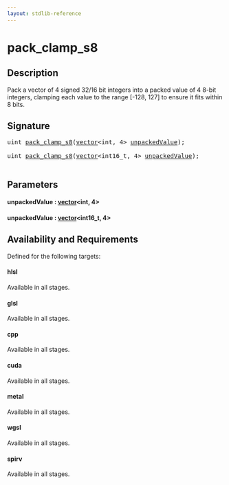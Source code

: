 ```yaml
---
layout: stdlib-reference
---
```


# pack\_clamp\_s8

## Description

Pack a vector of 4 signed 32/16 bit integers into a packed value of 4 8-bit integers,
clamping each value to the range [-128, 127] to ensure it fits within 8 bits.




## Signature 

<pre>
<span class="code_keyword">uint</span> <a href="pack_clamp_s8.html">pack_clamp_s8</a>(<a href="../types/vector/index.html" class="code_type">vector</a>&lt;<span class="code_keyword">int</span>, 4&gt; <a href="pack_clamp_s8.html#decl-unpackedValue" class="code_param">unpackedValue</a>);

<span class="code_keyword">uint</span> <a href="pack_clamp_s8.html">pack_clamp_s8</a>(<a href="../types/vector/index.html" class="code_type">vector</a>&lt;int16_t, 4&gt; <a href="pack_clamp_s8.html#decl-unpackedValue" class="code_param">unpackedValue</a>);

</pre>

## Parameters

####  <a id="decl-unpackedValue"></a>unpackedValue  : [vector](../types/vector/index.html)\<int, 4\>
####  <a id="decl-unpackedValue"></a>unpackedValue  : [vector](../types/vector/index.html)\<int16\_t, 4\>

## Availability and Requirements

Defined for the following targets:

#### hlsl
Available in all stages.

#### glsl
Available in all stages.

#### cpp
Available in all stages.

#### cuda
Available in all stages.

#### metal
Available in all stages.

#### wgsl
Available in all stages.

#### spirv
Available in all stages.



